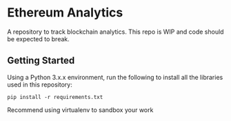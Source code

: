 # Ethereum Analytics

A repository to track blockchain analytics. This repo is WIP and code should be expected to break. 

## Getting Started

Using a Python 3.x.x environment, run the following to install all the libraries used in this repository:
```
pip install -r requirements.txt
```
Recommend using virtualenv to sandbox your work